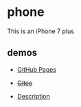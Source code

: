 # phone

This is an iPhone 7 plus

## demos

- [GitHub Pages](https://patrickli147.github.io/phone/dist/index.html#/phone/desktop)

- ~~[Gitee](https://li_fuxin.gitee.io/phone/dist/#/phone/desktop)~~

- [Description](https://blog.csdn.net/patrick_lii/article/details/107477362)

